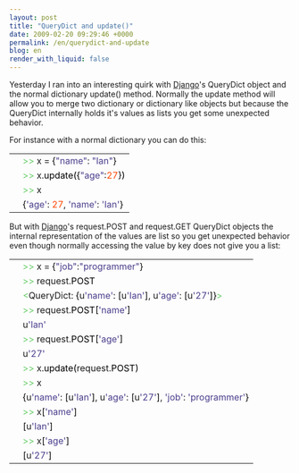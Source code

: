 ```yaml
---
layout: post
title: "QueryDict and update()"
date: 2009-02-20 09:29:46 +0000
permalink: /en/querydict-and-update
blog: en
render_with_liquid: false
---
```


<p>Yesterday I ran into an interesting quirk with <a href="http://www.djangoproject.com/" title="Django">Django</a>'s QueryDict object and the normal dictionary update() method. Normally the update method will allow you to merge two dictionary or dictionary like objects but because the QueryDict internally holds it's values as lists you get some unexpected behavior.</p>

<p>For instance with a normal dictionary you can do this:</p>

<div class="codeblock amc_python amc_short"><table><tr class="amc_code_odd"><td class="amc_line"><div class="amc1"></div></td><td><span style="color: #66cc66;">&gt;&gt;</span> x = <span style="color: black;">&#123;</span><span style="color: #483d8b;">&quot;name&quot;</span>: <span style="color: #483d8b;">&quot;Ian&quot;</span><span style="color: black;">&#125;</span><br /></td></tr><tr class="amc_code_even"><td class="amc_line"><div class="amc2"></div></td><td><span style="color: #66cc66;">&gt;&gt;</span> x.<span style="color: black;">update</span><span style="color: black;">&#40;</span><span style="color: black;">&#123;</span><span style="color: #483d8b;">&quot;age&quot;</span>:<span style="color: #ff4500;">27</span><span style="color: black;">&#125;</span><span style="color: black;">&#41;</span><br /></td></tr><tr class="amc_code_odd"><td class="amc_line"><div class="amc3"></div></td><td><span style="color: #66cc66;">&gt;&gt;</span> x<br /></td></tr><tr class="amc_code_even"><td class="amc_line"><div class="amc4"></div></td><td><span style="color: black;">&#123;</span><span style="color: #483d8b;">'age'</span>: <span style="color: #ff4500;">27</span>, <span style="color: #483d8b;">'name'</span>: <span style="color: #483d8b;">'Ian'</span><span style="color: black;">&#125;</span></td></tr></table></div>

<p>But with <a href="http://www.djangoproject.com/" title="Django">Django</a>'s request.POST and request.GET QueryDict objects the internal representation of the values are list so you get unexpected behavior even though normally accessing the value by key does not give you a list:</p>

<div class="codeblock amc_python amc_short"><table><tr class="amc_code_odd"><td class="amc_line"><div class="amc1"></div></td><td><span style="color: #66cc66;">&gt;&gt;</span> x = <span style="color: black;">&#123;</span><span style="color: #483d8b;">&quot;job&quot;</span>:<span style="color: #483d8b;">&quot;programmer&quot;</span><span style="color: black;">&#125;</span><br /></td></tr><tr class="amc_code_even"><td class="amc_line"><div class="amc2"></div></td><td><span style="color: #66cc66;">&gt;&gt;</span> request.<span style="color: black;">POST</span><br /></td></tr><tr class="amc_code_odd"><td class="amc_line"><div class="amc3"></div></td><td><span style="color: #66cc66;">&lt;</span>QueryDict: <span style="color: black;">&#123;</span>u<span style="color: #483d8b;">'name'</span>: <span style="color: black;">&#91;</span>u<span style="color: #483d8b;">'Ian'</span><span style="color: black;">&#93;</span>, u<span style="color: #483d8b;">'age'</span>: <span style="color: black;">&#91;</span>u<span style="color: #483d8b;">'27'</span><span style="color: black;">&#93;</span><span style="color: black;">&#125;</span><span style="color: #66cc66;">&gt;</span><br /></td></tr><tr class="amc_code_even"><td class="amc_line"><div class="amc4"></div></td><td><span style="color: #66cc66;">&gt;&gt;</span> request.<span style="color: black;">POST</span><span style="color: black;">&#91;</span><span style="color: #483d8b;">'name'</span><span style="color: black;">&#93;</span><br /></td></tr><tr class="amc_code_odd"><td class="amc_line"><div class="amc5"></div></td><td>u<span style="color: #483d8b;">'Ian'</span><br /></td></tr><tr class="amc_code_even"><td class="amc_line"><div class="amc6"></div></td><td><span style="color: #66cc66;">&gt;&gt;</span> request.<span style="color: black;">POST</span><span style="color: black;">&#91;</span><span style="color: #483d8b;">'age'</span><span style="color: black;">&#93;</span><br /></td></tr><tr class="amc_code_odd"><td class="amc_line"><div class="amc7"></div></td><td>u<span style="color: #483d8b;">'27'</span><br /></td></tr><tr class="amc_code_even"><td class="amc_line"><div class="amc8"></div></td><td><span style="color: #66cc66;">&gt;&gt;</span> x.<span style="color: black;">update</span><span style="color: black;">&#40;</span>request.<span style="color: black;">POST</span><span style="color: black;">&#41;</span><br /></td></tr><tr class="amc_code_odd"><td class="amc_line"><div class="amc9"></div></td><td><span style="color: #66cc66;">&gt;&gt;</span> x<br /></td></tr><tr class="amc_code_even"><td class="amc_line"><div class="amc0"><div class="amc1"></div></div></td><td><span style="color: black;">&#123;</span>u<span style="color: #483d8b;">'name'</span>: <span style="color: black;">&#91;</span>u<span style="color: #483d8b;">'Ian'</span><span style="color: black;">&#93;</span>, u<span style="color: #483d8b;">'age'</span>: <span style="color: black;">&#91;</span>u<span style="color: #483d8b;">'27'</span><span style="color: black;">&#93;</span>, <span style="color: #483d8b;">'job'</span>: <span style="color: #483d8b;">'programmer'</span><span style="color: black;">&#125;</span><br /></td></tr><tr class="amc_code_odd"><td class="amc_line"><div class="amc1"><div class="amc1"></div></div></td><td><span style="color: #66cc66;">&gt;&gt;</span> x<span style="color: black;">&#91;</span><span style="color: #483d8b;">'name'</span><span style="color: black;">&#93;</span><br /></td></tr><tr class="amc_code_even"><td class="amc_line"><div class="amc2"><div class="amc1"></div></div></td><td><span style="color: black;">&#91;</span>u<span style="color: #483d8b;">'Ian'</span><span style="color: black;">&#93;</span><br /></td></tr><tr class="amc_code_odd"><td class="amc_line"><div class="amc3"><div class="amc1"></div></div></td><td><span style="color: #66cc66;">&gt;&gt;</span> x<span style="color: black;">&#91;</span><span style="color: #483d8b;">'age'</span><span style="color: black;">&#93;</span><br /></td></tr><tr class="amc_code_even"><td class="amc_line"><div class="amc4"><div class="amc1"></div></div></td><td><span style="color: black;">&#91;</span>u<span style="color: #483d8b;">'27'</span><span style="color: black;">&#93;</span></td></tr></table></div>
<div class="sharethis">
        <script type="text/javascript" language="javascript">
          SHARETHIS.addEntry( {
            title : 'QueryDict and update()',
              url   : 'http://www.ianlewis.org/en/querydict-and-update'}, 
            { button: true }
          ) ;
        </script></div>
